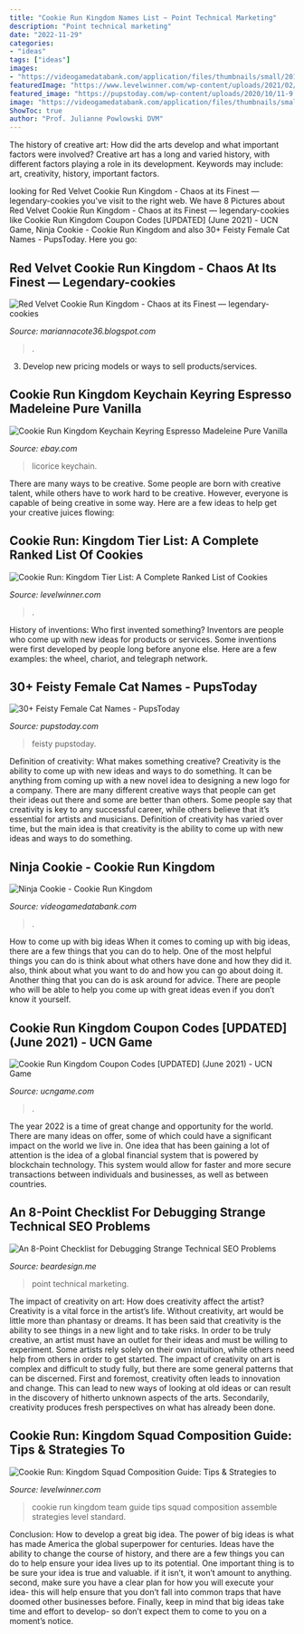 ```yaml
---
title: "Cookie Run Kingdom Names List ~ Point Technical Marketing"
description: "Point technical marketing"
date: "2022-11-29"
categories:
- "ideas"
tags: ["ideas"]
images:
- "https://videogamedatabank.com/application/files/thumbnails/small/2016/1255/7754/Ninja_Cookie.jpg"
featuredImage: "https://www.levelwinner.com/wp-content/uploads/2021/02/cookie-run-kingdom-almond-cookie-800x450-1-768x432.jpg"
featured_image: "https://pupstoday.com/wp-content/uploads/2020/10/11-9.jpg"
image: "https://videogamedatabank.com/application/files/thumbnails/small/2016/1255/7754/Ninja_Cookie.jpg"
ShowToc: true
author: "Prof. Julianne Powlowski DVM"
---
```



The history of creative art: How did the arts develop and what important factors were involved?
Creative art has a long and varied history, with different factors playing a role in its development. Keywords may include: art, creativity, history, important factors.

	

		
looking for Red Velvet Cookie Run Kingdom - Chaos at its Finest — legendary-cookies you've visit to the right web. We have 8 Pictures about Red Velvet Cookie Run Kingdom - Chaos at its Finest — legendary-cookies like Cookie Run Kingdom Coupon Codes [UPDATED] (June 2021) - UCN Game, Ninja Cookie - Cookie Run Kingdom and also 30+ Feisty Female Cat Names - PupsToday. Here you go:
		
    
## Red Velvet Cookie Run Kingdom - Chaos At Its Finest — Legendary-cookies

<img loading=lazy src="https://64.media.tumblr.com/7fb0271100e08b1714a6ea7a383bc534/f7f8bfc0e203be0b-22/s2048x3072/f6f5c59c813b7481807a3d6d8a1ee54d2c2ab67a.png" onerror="this.onerror=null;this.src='https://tse4.mm.bing.net/th?id=OIP.brIxP9YQpIiusTceNjhbrAHaFl&amp;pid=15.1';" alt="Red Velvet Cookie Run Kingdom - Chaos at its Finest — legendary-cookies">

_Source: mariannacote36.blogspot.com_

>. 

	

3. Develop new pricing models or ways to sell products/services.

    
## Cookie Run Kingdom Keychain Keyring Espresso Madeleine Pure Vanilla

<img loading=lazy src="https://i.ebayimg.com/images/g/~W8AAOSw87Bhg8rD/s-l400.jpg" onerror="this.onerror=null;this.src='https://tse2.mm.bing.net/th?id=OIP.Wl6xFgTGuZoGWsxA7ElGtAAAAA&amp;pid=15.1';" alt="Cookie Run Kingdom Keychain Keyring Espresso Madeleine Pure Vanilla">

_Source: ebay.com_

>licorice keychain. 

	

There are many ways to be creative. Some people are born with creative talent, while others have to work hard to be creative. However, everyone is capable of being creative in some way. Here are a few ideas to help get your creative juices flowing:

    
## Cookie Run: Kingdom Tier List: A Complete Ranked List Of Cookies

<img loading=lazy src="https://www.levelwinner.com/wp-content/uploads/2021/02/cookie-run-kingdom-almond-cookie-800x450-1-768x432.jpg" onerror="this.onerror=null;this.src='https://tse4.mm.bing.net/th?id=OIP.uqpoIhcm8Ezy0gdtT6wZEQHaEK&amp;pid=15.1';" alt="Cookie Run: Kingdom Tier List: A Complete Ranked List of Cookies">

_Source: levelwinner.com_

>. 

	

History of inventions: Who first invented something?
Inventors are people who come up with new ideas for products or services. Some inventions were first developed by people long before anyone else. Here are a few examples: the wheel, chariot, and telegraph network.

    
## 30+ Feisty Female Cat Names - PupsToday

<img loading=lazy src="https://pupstoday.com/wp-content/uploads/2020/10/11-9.jpg" onerror="this.onerror=null;this.src='https://tse2.mm.bing.net/th?id=OIP.gTERsmBQGmrZ0edic-2xDgHaDR&amp;pid=15.1';" alt="30+ Feisty Female Cat Names - PupsToday">

_Source: pupstoday.com_

>feisty pupstoday. 

	

Definition of creativity: What makes something creative?
Creativity is the ability to come up with new ideas and ways to do something. It can be anything from coming up with a new novel idea to designing a new logo for a company. There are many different creative ways that people can get their ideas out there and some are better than others. Some people say that creativity is key to any successful career, while others believe that it’s essential for artists and musicians. Definition of creativity has varied over time, but the main idea is that creativity is the ability to come up with new ideas and ways to do something.

    
## Ninja Cookie - Cookie Run Kingdom

<img loading=lazy src="https://videogamedatabank.com/application/files/thumbnails/small/2016/1255/7754/Ninja_Cookie.jpg" onerror="this.onerror=null;this.src='https://tse1.mm.bing.net/th?id=OIP.ZEDVxI0F3Sl6L7MJ7g2LhAHaEK&amp;pid=15.1';" alt="Ninja Cookie - Cookie Run Kingdom">

_Source: videogamedatabank.com_

>. 

	

How to come up with big ideas
When it comes to coming up with big ideas, there are a few things that you can do to help. One of the most helpful things you can do is think about what others have done and how they did it. also, think about what you want to do and how you can go about doing it. Another thing that you can do is ask around for advice. There are people who will be able to help you come up with great ideas even if you don’t know it yourself.

    
## Cookie Run Kingdom Coupon Codes [UPDATED] (June 2021) - UCN Game

<img loading=lazy src="https://ucngame.com/wp-content/uploads/2021/02/Cookie-Run-Kingdom-Coupon-Code.jpg" onerror="this.onerror=null;this.src='https://tse1.mm.bing.net/th?id=OIP.DoDNXYzeLtJkDaJSqqTY7AHaEK&amp;pid=15.1';" alt="Cookie Run Kingdom Coupon Codes [UPDATED] (June 2021) - UCN Game">

_Source: ucngame.com_

>. 

	

The year 2022 is a time of great change and opportunity for the world. There are many ideas on offer, some of which could have a significant impact on the world we live in. One idea that has been gaining a lot of attention is the idea of a global financial system that is powered by blockchain technology. This system would allow for faster and more secure transactions between individuals and businesses, as well as between countries.

    
## An 8-Point Checklist For Debugging Strange Technical SEO Problems

<img loading=lazy src="https://beardesign.me/media/bear-design-content-marketing-12.jpg" onerror="this.onerror=null;this.src='https://tse1.mm.bing.net/th?id=OIP.0JMgsVPYr-lRHxNR1vanwwHaE6&amp;pid=15.1';" alt="An 8-Point Checklist for Debugging Strange Technical SEO Problems">

_Source: beardesign.me_

>point technical marketing. 

	

The impact of creativity on art: How does creativity affect the artist?
Creativity is a vital force in the artist’s life. Without creativity, art would be little more than phantasy or dreams. It has been said that creativity is the ability to see things in a new light and to take risks. In order to be truly creative, an artist must have an outlet for their ideas and must be willing to experiment. Some artists rely solely on their own intuition, while others need help from others in order to get started. The impact of creativity on art is complex and difficult to study fully, but there are some general patterns that can be discerned. First and foremost, creativity often leads to innovation and change. This can lead to new ways of looking at old ideas or can result in the discovery of hitherto unknown aspects of the arts. Secondarily, creativity produces fresh perspectives on what has already been done.

    
## Cookie Run: Kingdom Squad Composition Guide: Tips &amp; Strategies To

<img loading=lazy src="https://www.levelwinner.com/wp-content/uploads/2021/02/cookie-run-kingdom-team-settings-800x450-1.jpg" onerror="this.onerror=null;this.src='https://tse3.mm.bing.net/th?id=OIP.fTfuaMiXCkGv9QmZLR6ClQHaEK&amp;pid=15.1';" alt="Cookie Run: Kingdom Squad Composition Guide: Tips &amp; Strategies to">

_Source: levelwinner.com_

>cookie run kingdom team guide tips squad composition assemble strategies level standard. 

	

Conclusion: How to develop a great big idea.
The power of big ideas is what has made America the global superpower for centuries. Ideas have the ability to change the course of history, and there are a few things you can do to help ensure your idea lives up to its potential.
One important thing is to be sure your idea is true and valuable. if it isn’t, it won’t amount to anything. second, make sure you have a clear plan for how you will execute your idea- this will help ensure that you don’t fall into common traps that have doomed other businesses before. Finally, keep in mind that big ideas take time and effort to develop- so don’t expect them to come to you on a moment’s notice.

